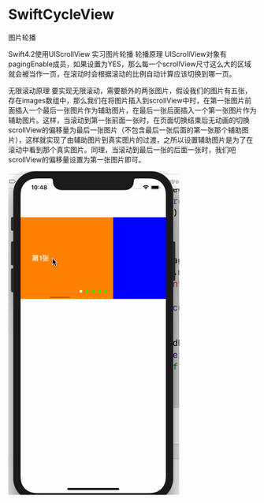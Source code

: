 # SwiftCycleView
图片轮播

Swift4.2使用UIScrollView 实习图片轮播
轮播原理
UIScrollView对象有pagingEnable成员，如果设置为YES，那么每一个scrollView尺寸这么大的区域就会被当作一页，在滚动时会根据滚动的比例自动计算应该切换到哪一页。

无限滚动原理
要实现无限滚动，需要额外的两张图片，假设我们的图片有五张，存在images数组中，那么我们在将图片插入到scrollView中时，在第一张图片前面插入一个最后一张图片作为辅助图片，在最后一张后面插入一个第一张图片作为辅助图片。这样，当滚动到第一张前面一张时，在页面切换结束后无动画的切换scrollView的偏移量为最后一张图片（不包含最后一张后面的第一张那个辅助图片），这样就实现了由辅助图片到真实图片的过渡，之所以设置辅助图片是为了在滚动中看到那个真实图片。同理，当滚动到最后一张的后面一张时，我们吧scrollView的偏移量设置为第一张图片即可。

![image](https://github.com/XIAODINGPA/SwiftCycleView/blob/master/%E8%BD%AE%E6%92%AD%E5%9B%BE.gif)
